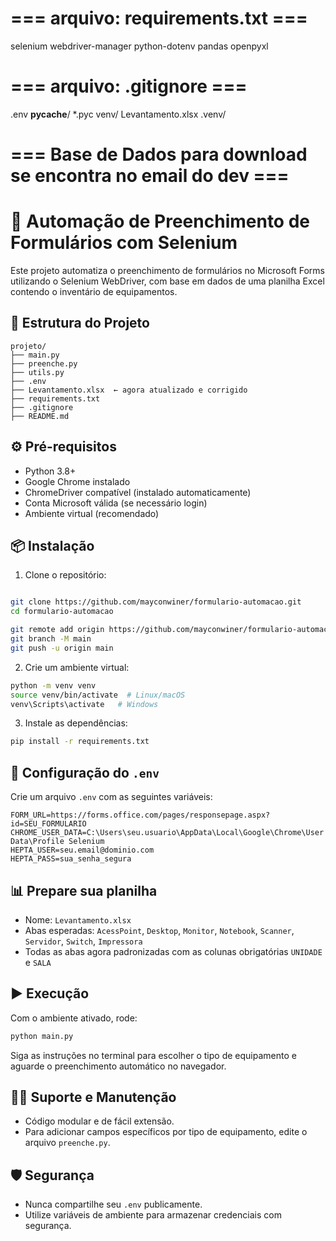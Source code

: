 # === arquivo: requirements.txt ===
selenium
webdriver-manager
python-dotenv
pandas
openpyxl

# === arquivo: .gitignore ===
.env
__pycache__/
*.pyc
venv/
Levantamento.xlsx
.venv/

# === Base de Dados para download se encontra no email do dev  ===

# 🧾 Automação de Preenchimento de Formulários com Selenium

Este projeto automatiza o preenchimento de formulários no Microsoft Forms utilizando o Selenium WebDriver, com base em dados de uma planilha Excel contendo o inventário de equipamentos.

## 📁 Estrutura do Projeto

```
projeto/
├── main.py
├── preenche.py
├── utils.py
├── .env
├── Levantamento.xlsx  ← agora atualizado e corrigido
├── requirements.txt
├── .gitignore
├── README.md
```

## ⚙️ Pré-requisitos

- Python 3.8+
- Google Chrome instalado
- ChromeDriver compatível (instalado automaticamente)
- Conta Microsoft válida (se necessário login)
- Ambiente virtual (recomendado)

## 📦 Instalação

1. Clone o repositório:

```bash

git clone https://github.com/mayconwiner/formulario-automacao.git
cd formulario-automacao

git remote add origin https://github.com/mayconwiner/formulario-automacao.git
git branch -M main
git push -u origin main
```

2. Crie um ambiente virtual:

```bash
python -m venv venv
source venv/bin/activate  # Linux/macOS
venv\Scripts\activate   # Windows
```

3. Instale as dependências:

```bash
pip install -r requirements.txt
```

## 🔐 Configuração do `.env`

Crie um arquivo `.env` com as seguintes variáveis:

```env
FORM_URL=https://forms.office.com/pages/responsepage.aspx?id=SEU_FORMULARIO
CHROME_USER_DATA=C:\Users\seu.usuario\AppData\Local\Google\Chrome\User Data\Profile Selenium
HEPTA_USER=seu.email@dominio.com
HEPTA_PASS=sua_senha_segura
```

## 📊 Prepare sua planilha

- Nome: `Levantamento.xlsx`
- Abas esperadas: `AcessPoint`, `Desktop`, `Monitor`, `Notebook`, `Scanner`, `Servidor`, `Switch`, `Impressora`
- Todas as abas agora padronizadas com as colunas obrigatórias `UNIDADE` e `SALA`

## ▶️ Execução

Com o ambiente ativado, rode:

```bash
python main.py
```

Siga as instruções no terminal para escolher o tipo de equipamento e aguarde o preenchimento automático no navegador.

## 👨‍🔧 Suporte e Manutenção

- Código modular e de fácil extensão.
- Para adicionar campos específicos por tipo de equipamento, edite o arquivo `preenche.py`.

## 🛡️ Segurança

- Nunca compartilhe seu `.env` publicamente.
- Utilize variáveis de ambiente para armazenar credenciais com segurança.
